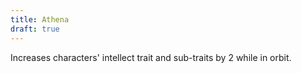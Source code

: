 ```yaml
---
title: Athena
draft: true
---
```


Increases characters' intellect trait and sub-traits by 2 while in orbit.